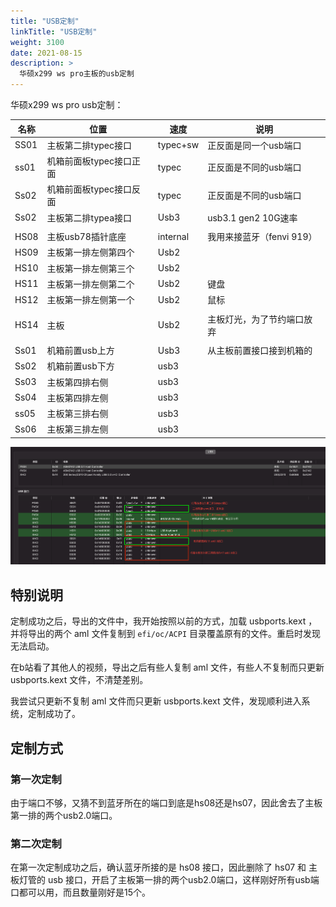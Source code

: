 ```yaml
---
title: "USB定制"
linkTitle: "USB定制"
weight: 3100
date: 2021-08-15
description: >
  华硕x299 ws pro主板的usb定制
---
```


华硕x299 ws pro usb定制：

| 名称 | 位置                    | 速度     | 说明                       |
| ---- | ----------------------- | -------- | -------------------------- |
| SS01 | 主板第二排typec接口     | typec+sw | 正反面是同一个usb端口      |
| ss01 | 机箱前面板typec接口正面 | typec    | 正反面是不同的usb端口      |
| Ss02 | 机箱前面板typec接口反面 | typec    | 正反面是不同的usb端口      |
| Ss02 | 主板第二排typea接口     | Usb3     | usb3.1 gen2 10G速率        |
|      |                         |          |                            |
| HS08 | 主板usb78插针底座       | internal | 我用来接蓝牙（fenvi 919）  |
| HS09 | 主板第一排左侧第四个    | Usb2     |                            |
| HS10 | 主板第一排左侧第三个    | Usb2     |                            |
| HS11 | 主板第一排左侧第二个    | Usb2     | 键盘                       |
| HS12 | 主板第一排左侧第一个    | Usb2     | 鼠标                       |
|      |                         |          |                            |
| HS14 | 主板                    | Usb2     | 主板灯光，为了节约端口放弃 |
|      |                         |          |                            |
| Ss01 | 机箱前置usb上方         | Usb3     | 从主板前置接口接到机箱的   |
| Ss02 | 机箱前置usb下方         | usb3     |                            |
| Ss03 | 主板第四排右侧          | usb3     |                            |
| Ss04 | 主板第四排左侧          | usb3     |                            |
| ss05 | 主板第三排右侧          | usb3     |                            |
| Ss06 | 主板第三排左侧          | usb3     |                            |



![](images/x299-ws-pro-usb.png)

## 特别说明

定制成功之后，导出的文件中，我开始按照以前的方式，加载 usbports.kext ，并将导出的两个 aml 文件复制到 `efi/oc/ACPI` 目录覆盖原有的文件。重启时发现无法启动。

在b站看了其他人的视频，导出之后有些人复制 aml 文件，有些人不复制而只更新 usbports.kext 文件，不清楚差别。

我尝试只更新不复制 aml 文件而只更新 usbports.kext 文件，发现顺利进入系统，定制成功了。

## 定制方式

### 第一次定制

由于端口不够，又猜不到蓝牙所在的端口到底是hs08还是hs07，因此舍去了主板第一排的两个usb2.0端口。

### 第二次定制

在第一次定制成功之后，确认蓝牙所接的是 hs08 接口，因此删除了 hs07 和 主板灯管的 usb 接口，开启了主板第一排的两个usb2.0端口，这样刚好所有usb端口都可以用，而且数量刚好是15个。
